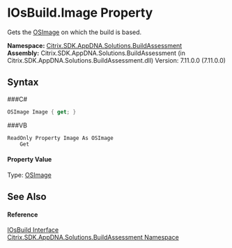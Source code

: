 # IOsBuild.Image Property 
 

Gets the <a href="T_Citrix_SDK_AppDNA_OSImage">OSImage</a> on which the build is based.

**Namespace:**&nbsp;<a href="N_Citrix_SDK_AppDNA_Solutions_BuildAssessment">Citrix.SDK.AppDNA.Solutions.BuildAssessment</a><br />**Assembly:**&nbsp;Citrix.SDK.AppDNA.Solutions.BuildAssessment (in Citrix.SDK.AppDNA.Solutions.BuildAssessment.dll) Version: 7.11.0.0 (7.11.0.0)

## Syntax

###C#
```csharp
OSImage Image { get; }
```

###VB
```vbnet
ReadOnly Property Image As OSImage
	Get
```


#### Property Value
Type: <a href="T_Citrix_SDK_AppDNA_OSImage">OSImage</a>

## See Also


#### Reference
<a href="T_Citrix_SDK_AppDNA_Solutions_BuildAssessment_IOsBuild">IOsBuild Interface</a><br /><a href="N_Citrix_SDK_AppDNA_Solutions_BuildAssessment">Citrix.SDK.AppDNA.Solutions.BuildAssessment Namespace</a><br />